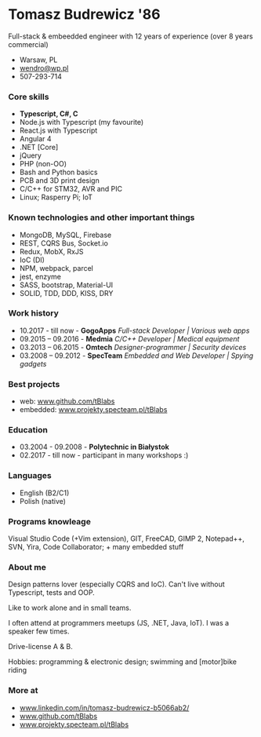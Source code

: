 # Tomasz Budrewicz '86
Full-stack & embeedded engineer with 12 years of experience (over 8 years commercial)

- Warsaw, PL
- wendro@wp.pl
- 507-293-714

### Core skills
- **Typescript, C#, C**
- Node.js with Typescript (my favourite)
- React.js with Typescript
- Angular 4
- .NET [Core]
- jQuery
- PHP (non-OO)
- Bash and Python basics
- PCB and 3D print design
- C/C++ for STM32, AVR and PIC
- Linux; Rasperry Pi; IoT

### Known technologies and other important things
- MongoDB, MySQL, Firebase
- REST, CQRS Bus, Socket.io
- Redux, MobX, RxJS
- IoC (DI)
- NPM, webpack, parcel
- jest, enzyme
- SASS, bootstrap, Material-UI
- SOLID, TDD, DDD, KISS, DRY

### Work history
- 10.2017 - till now - **GogoApps** 
  *Full-stack Developer | Various web apps*
- 09.2015 – 09.2016 - **Medmia** 
  *C/C++ Developer | Medical equipment*
- 03.2013 – 06.2015 - **Omtech** 
  *Designer-programmer | Security devices*
- 03.2008 – 09.2012 - **SpecTeam** 
  *Embedded and Web Developer | Spying gadgets*
  
### Best projects
- web: www.github.com/tBlabs
- embedded: www.projekty.specteam.pl/tBlabs

### Education

- 03.2004 - 09.2008 - **Polytechnic in Białystok**
- 02.2017 - till now - participant in many workshops :)

### Languages

- English (B2/C1)
- Polish (native)

### Programs knowleage

Visual Studio Code (+Vim extension), GIT, FreeCAD, GIMP 2, Notepad++, SVN, Yira, Code Collaborator; + many embedded stuff

### About me

Design patterns lover (especially CQRS and IoC). Can't live without Typescript, tests and OOP.

Like to work alone and in small teams.

I often attend at programmers meetups (JS, .NET, Java, IoT). I was a speaker few times.

Drive-license A & B.

Hobbies: programming & electronic design; swimming and [motor]bike riding

### More at
- www.linkedin.com/in/tomasz-budrewicz-b5066ab2/
- www.github.com/tBlabs
- www.projekty.specteam.pl/tBlabs
